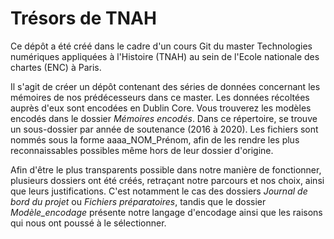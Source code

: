 # Trésors de TNAH

Ce dépôt a été créé dans le cadre d'un cours Git du master Technologies numériques appliquées à l'Histoire (TNAH) au sein de l'Ecole nationale des chartes (ENC) à Paris.

Il s'agit de créer un dépôt contenant des séries de données concernant les mémoires de nos prédécesseurs dans ce master. Les données récoltées auprès d'eux sont encodées en Dublin Core. Vous trouverez les modèles encodés dans le dossier <i>Mémoires encodés</i>. Dans ce répertoire, se trouve un sous-dossier par année de soutenance (2016 à 2020). Les fichiers sont nommés sous la forme aaaa_NOM_Prénom, afin de les rendre les plus reconnaissables possibles même hors de leur dossier d'origine.

Afin d'être le plus transparents possible dans notre manière de fonctionner, plusieurs dossiers ont été créés, retraçant notre parcours et nos choix, ainsi que leurs justifications. C'est notamment le cas des dossiers <i>Journal de bord du projet</i> ou <i>Fichiers préparatoires</i>, tandis que le dossier <i>Modèle_encodage</i> présente notre langage d'encodage ainsi que les raisons qui nous ont poussé à le sélectionner.

